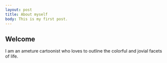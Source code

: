 ```yaml
---
layout: post
title: About myself
body: This is my first post.
---
```


<h2> Welcome</h2>
<div class="aboutme">
I am an ameture cartoonist who loves to outline the colorful and jovial facets of life.
</div>

